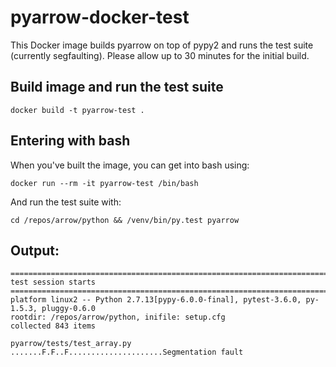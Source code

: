 # pyarrow-docker-test
This Docker image builds pyarrow on top of pypy2 and runs the test suite (currently segfaulting). Please allow up to 30 minutes for the initial build.

## Build image and run the test suite
`docker build -t pyarrow-test .`

## Entering with bash
When you've built the image, you can get into bash using:

`docker run --rm -it pyarrow-test /bin/bash`

And run the test suite with:

`cd /repos/arrow/python && /venv/bin/py.test pyarrow`

## Output:

```
======================================================================= test session starts =======================================================================
platform linux2 -- Python 2.7.13[pypy-6.0.0-final], pytest-3.6.0, py-1.5.3, pluggy-0.6.0
rootdir: /repos/arrow/python, inifile: setup.cfg
collected 843 items

pyarrow/tests/test_array.py .......F.F..F.....................Segmentation fault
```
